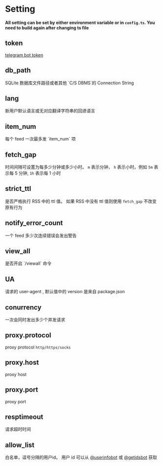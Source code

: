 # Setting

<style>
    .page-content h2 {
        margin-top: 2rem;
    }
</style>

**All setting can be set by either environment variable or in `config.ts`. You need to build again after changing ts file**

## token

<ConfigItem required="true" setting="token" env="RSSBOT_TOKEN" lang="zh">
    <a href=https://core.telegram.org/bots#3-how-do-i-create-a-bot rel="noreffer noopener" >telegram bot token</a>
</ConfigItem>

## db_path

<ConfigItem setting="db_path" env="RSSBOT_DB_PATH" defaultValue="data/database.db" lang="zh">
    SQLite 数据库文件路径或者其他 `C/S DBMS`的 Connection String
</ConfigItem>

## lang

<ConfigItem setting="lang" env="RSSBOT_LANG" defaultValue="zh-CN" lang="zh">
    新用户默认语言或无对应翻译字符串的回退语言
</ConfigItem>

## item_num

<ConfigItem setting="item_num" env="RSSBOT_ITEM_NUM" defaultValue="10" lang="zh">
    每个 feed 一次最多发 `item_num` 项
</ConfigItem>

## fetch_gap

<ConfigItem setting="item_num" env="RSSBOT_FETCH_GAP" defaultValue="5m" lang="zh">
    时间间隔可设置为每多少分钟或多少小时。
    <code>m</code> 表示分钟， <code>h</code> 表示小时。例如 <code>5m</code> 表示每 5 分钟, <code>1h</code> 表示每 1 小时
</ConfigItem>

## strict_ttl

<ConfigItem setting="strict_ttl" env="RSSBOT_STRICT_TTL" defaultValue="true">
    是否严格执行 RSS 中的 ttl 值。 如果 RSS 中没有 ttl 值则使用 <code>fetch_gap</code> 不改变原有行为
</ConfigItem>

## notify_error_count

<ConfigItem setting="notify_error_count" env="NOTIFY_ERR_COUNT" defaultValue="5" lang="zh">
    一个 feed 多少次连续错误会发出警告
</ConfigItem>

## view_all

<ConfigItem setting="view_all" env="RSSBOT_VIEW_ALL" defaultValue="false" lang="zh">
    是否开启 `/viewall` 命令
</ConfigItem>

## UA

<ConfigItem setting="UA" env="RSSBOT_UA" defaultValue="Mozilla/5.0  NodeRSSBot v${version}(https://github.com/fengkx/NodeRSSBot)" lang="zh">
    请求的 user-agent  , 默认值中的 version 是来自 package.json
</ConfigItem>

## conurrency

<ConfigItem setting="concurrency" env="RSSBOT_CONCURRENCY" defaultValue="200" lang="zh">
    一次会同时发出多少个并发请求
</ConfigItem>

## proxy.protocol

<ConfigItem setting="proxy.protocol" env="PROXY_PROTOCOL" defaultValue="null" lang="zh">
    proxy protocol <code>http/https/socks</code>
</ConfigItem>

## proxy.host

<ConfigItem setting="proxy.host" env="PROXY_HOST" defaultValue="null" lang="zh">
    proxy host
</ConfigItem>

## proxy.port

<ConfigItem setting="proxy.port" env="PROXY_PORT" defaultValue="null" lang="zh">
    proxy port
</ConfigItem>

## resptimeout

<ConfigItem setting="resptimeout" env="RSSBOT_RESP_TIMEOUT" defaultValue="40(s)" lang="zh">
    请求超时时间
</ConfigItem>

## allow_list

<ConfigItem setting="allow_list" env="RSSBOT_ALLOW_LIST" defaultValue="null" lang="zh">
    白名单，逗号分隔的用户id。 用户 id 可以从 <a href="https://t.me/userinfobot" rel="nofollow">@userinfobot</a> 或 <a href="https://t.me/getidsbot" rel="nofollow">@getidsbot</a> 获取
</ConfigItem>
